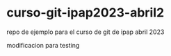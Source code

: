 # curso-git-ipap2023-abril2
repo de ejemplo para el curso de git de ipap abril 2023

modificacion para testing
